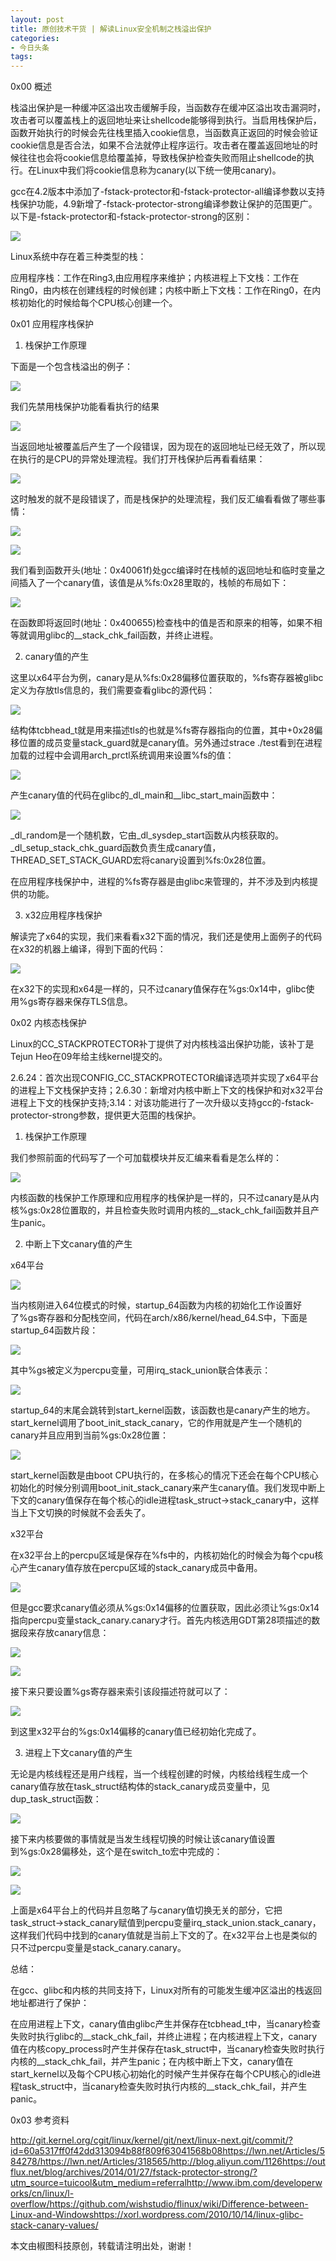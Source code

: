 ```yaml
---
layout: post
title: 原创技术干货 | 解读Linux安全机制之栈溢出保护
categories:
- 今日头条
tags:
---
```

0x00 概述

栈溢出保护是一种缓冲区溢出攻击缓解手段，当函数存在缓冲区溢出攻击漏洞时，攻击者可以覆盖栈上的返回地址来让shellcode能够得到执行。当启用栈保护后，函数开始执行的时候会先往栈里插入cookie信息，当函数真正返回的时候会验证cookie信息是否合法，如果不合法就停止程序运行。攻击者在覆盖返回地址的时候往往也会将cookie信息给覆盖掉，导致栈保护检查失败而阻止shellcode的执行。在Linux中我们将cookie信息称为canary(以下统一使用canary)。 

gcc在4.2版本中添加了-fstack-protector和-fstack-protector-all编译参数以支持栈保护功能，4.9新增了-fstack-protector-strong编译参数让保护的范围更广。以下是-fstack-protector和-fstack-protector-strong的区别：

![](http://p3.pstatp.com/large/cd0008fedbe77c36f0)

Linux系统中存在着三种类型的栈：

应用程序栈：工作在Ring3,由应用程序来维护；内核进程上下文栈：工作在Ring0，由内核在创建线程的时候创建；内核中断上下文栈：工作在Ring0，在内核初始化的时候给每个CPU核心创建一个。

0x01 应用程序栈保护

1. 栈保护工作原理

下面是一个包含栈溢出的例子：

![](http://p3.pstatp.com/large/10a00016eb322382123)

我们先禁用栈保护功能看看执行的结果

![](http://p1.pstatp.com/large/cd0008ff38d74d24a4)

当返回地址被覆盖后产生了一个段错误，因为现在的返回地址已经无效了，所以现在执行的是CPU的异常处理流程。我们打开栈保护后再看看结果：

![](http://p3.pstatp.com/large/10a00016ef1920b6161)

这时触发的就不是段错误了，而是栈保护的处理流程，我们反汇编看看做了哪些事情：

![](http://p3.pstatp.com/large/10900016f8ac83529df)

![](http://p3.pstatp.com/large/10900016f93f4dcb65b)

我们看到函数开头(地址：0x40061f)处gcc编译时在栈帧的返回地址和临时变量之间插入了一个canary值，该值是从%fs:0x28里取的，栈帧的布局如下：

![](http://p3.pstatp.com/large/10900016f98078b6871)

在函数即将返回时(地址：0x400655)检查栈中的值是否和原来的相等，如果不相等就调用glibc的__stack_chk_fail函数，并终止进程。

2. canary值的产生

这里以x64平台为例，canary是从%fs:0x28偏移位置获取的，%fs寄存器被glibc定义为存放tls信息的，我们需要查看glibc的源代码：

![](http://p3.pstatp.com/large/10900016fae5d23b243)

结构体tcbhead_t就是用来描述tls的也就是%fs寄存器指向的位置，其中+0x28偏移位置的成员变量stack_guard就是canary值。另外通过strace ./test看到在进程加载的过程中会调用arch_prctl系统调用来设置%fs的值：

![](http://p3.pstatp.com/large/ce0008fe787ad34369)

产生canary值的代码在glibc的_dl_main和__libc_start_main函数中：

![](http://p3.pstatp.com/large/cd0008ffa046348cac)

_dl_random是一个随机数，它由_dl_sysdep_start函数从内核获取的。_dl_setup_stack_chk_guard函数负责生成canary值，THREAD_SET_STACK_GUARD宏将canary设置到%fs:0x28位置。

在应用程序栈保护中，进程的%fs寄存器是由glibc来管理的，并不涉及到内核提供的功能。

3. x32应用程序栈保护

解读完了x64的实现，我们来看看x32下面的情况，我们还是使用上面例子的代码在x32的机器上编译，得到下面的代码：

![](http://p3.pstatp.com/large/10900016fd017dc38fd)

在x32下的实现和x64是一样的，只不过canary值保存在%gs:0x14中，glibc使用%gs寄存器来保存TLS信息。

0x02 内核态栈保护

Linux的CC_STACKPROTECTOR补丁提供了对内核栈溢出保护功能，该补丁是Tejun Heo在09年给主线kernel提交的。

2.6.24：首次出现CONFIG_CC_STACKPROTECTOR编译选项并实现了x64平台的进程上下文栈保护支持；2.6.30：新增对内核中断上下文的栈保护和对x32平台进程上下文的栈保护支持;3.14：对该功能进行了一次升级以支持gcc的-fstack-protector-strong参数，提供更大范围的栈保护。

1. 栈保护工作原理

我们参照前面的代码写了一个可加载模块并反汇编来看看是怎么样的：

![](http://p3.pstatp.com/large/10a00016f639825f1ec)

内核函数的栈保护工作原理和应用程序的栈保护是一样的，只不过canary是从内核%gs:0x28位置取的，并且检查失败时调用内核的__stack_chk_fail函数并且产生panic。

2. 中断上下文canary值的产生

x64平台

![](http://p3.pstatp.com/large/ce0008febb7d8f377f)

当内核刚进入64位模式的时候，startup_64函数为内核的初始化工作设置好了%gs寄存器和分配栈空间，代码在arch/x86/kernel/head_64.S中，下面是startup_64函数片段：

![](http://p1.pstatp.com/large/cd0008ffe5e93c1785)

其中%gs被定义为percpu变量，可用irq_stack_union联合体表示：

![](http://p3.pstatp.com/large/ce0008fee89b726c62)

startup_64的末尾会跳转到start_kernel函数，该函数也是canary产生的地方。start_kernel调用了boot_init_stack_canary，它的作用就是产生一个随机的canary并且应用到当前%gs:0x28位置：

![](http://p3.pstatp.com/large/10a00016f9ac88d1726)

start_kernel函数是由boot CPU执行的，在多核心的情况下还会在每个CPU核心初始化的时候分别调用boot_init_stack_canary来产生canary值。我们发现中断上下文的canary值保存在每个核心的idle进程task_struct->stack_canary中，这样当上下文切换的时候就不会丢失了。

x32平台

在x32平台上的percpu区域是保存在%fs中的，内核初始化的时候会为每个cpu核心产生canary值存放在percpu区域的stack_canary成员中备用。

![](http://p3.pstatp.com/large/ce0008ff0ad93d9bbf)

但是gcc要求canary值必须从%gs:0x14偏移的位置获取，因此必须让%gs:0x14指向percpu变量stack_canary.canary才行。首先内核选用GDT第28项描述的数据段来存放canary信息：

![](http://p3.pstatp.com/large/10a00016fc444db80c5)

![](http://p3.pstatp.com/large/cd00090036908178b9)

接下来只要设置%gs寄存器来索引该段描述符就可以了：

![](http://p3.pstatp.com/large/ce0008ff3dba5fbfd8)

到这里x32平台的%gs:0x14偏移的canary值已经初始化完成了。

3. 进程上下文canary值的产生

无论是内核线程还是用户线程，当一个线程创建的时候，内核给线程生成一个canary值存放在task_struct结构体的stack_canary成员变量中，见dup_task_struct函数：

![](http://p2.pstatp.com/large/1090001706bd7aa825e)

接下来内核要做的事情就是当发生线程切换的时候让该canary值设置到%gs:0x28偏移处，这个是在switch_to宏中完成的：

![](http://p1.pstatp.com/large/cd0009006782aaad22)

![](http://p3.pstatp.com/large/10a0001700e26630aa1)

上面是x64平台上的代码并且忽略了与canary值切换无关的部分，它把task_struct->stack_canary赋值到percpu变量irq_stack_union.stack_canary，这样我们代码中找到的canary值就是当前上下文的了。在x32平台上也是类似的只不过percpu变量是stack_canary.canary。

总结： 

在gcc、glibc和内核的共同支持下，Linux对所有的可能发生缓冲区溢出的栈返回地址都进行了保护：

在应用进程上下文，canary值由glibc产生并保存在tcbhead_t中，当canary检查失败时执行glibc的__stack_chk_fail，并终止进程；在内核进程上下文，canary值在内核copy_process时产生并保存在task_struct中，当canary检查失败时执行内核的__stack_chk_fail，并产生panic；在内核中断上下文，canary值在start_kernel以及每个CPU核心初始化的时候产生并保存在每个CPU核心的idle进程task_struct中，当canary检查失败时执行内核的__stack_chk_fail，并产生panic。

0x03 参考资料

http://git.kernel.org/cgit/linux/kernel/git/next/linux-next.git/commit/?id=60a5317ff0f42dd313094b88f809f63041568b08https://lwn.net/Articles/584278/https://lwn.net/Articles/318565/http://blog.aliyun.com/1126https://outflux.net/blog/archives/2014/01/27/fstack-protector-strong/?utm_source=tuicool&utm_medium=referralhttp://www.ibm.com/developerworks/cn/linux/l-overflow/https://github.com/wishstudio/flinux/wiki/Difference-between-Linux-and-Windowshttps://xorl.wordpress.com/2010/10/14/linux-glibc-stack-canary-values/

本文由椒图科技原创，转载请注明出处，谢谢！